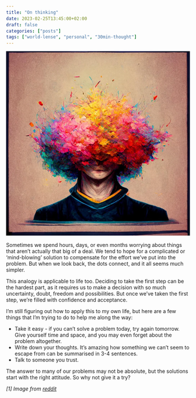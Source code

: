```yaml
---
title: "On thinking"
date: 2023-02-25T13:45:00+02:00
draft: false
categories: ["posts"]
tags: ["world-lense", "personal", "30min-thought"]
---
```


![thinking](/img/overthinking.png)

Sometimes we spend hours, days, or even months worrying about things that aren’t actually that big of a deal. We tend to hope for a complicated or ‘mind-blowing’ solution to compensate for the effort we’ve put into the problem. But when we look back, the dots connect, and it all seems much simpler. 

This analogy is applicable to life too. Deciding to take the first step can be the hardest part, as it requires us to make a decision with so much uncertainty, doubt, freedom and possibilities. But once we’ve taken the first step, we’re filled with confidence and acceptance.

I’m still figuring out how to apply this to my own life, but here are a few things that I’m trying to do to help me along the way:
- Take it easy - if you can’t solve a problem today, try again tomorrow. Give yourself time and space, and you may even forget about the problem altogether. 
- Write down your thoughts. It’s amazing how something we can’t seem to escape from can be summarised in 3-4 sentences.
- Talk to someone you trust. 

The answer to many of our problems may not be absolute, but the solutions start with the right attitude. So why not give it a try?


*[1] Image from [reddit](https://www.reddit.com/r/adhdmeme/comments/xb02u8/i_put_adhd_in_an_image_generating_ai_this_is_what/)*